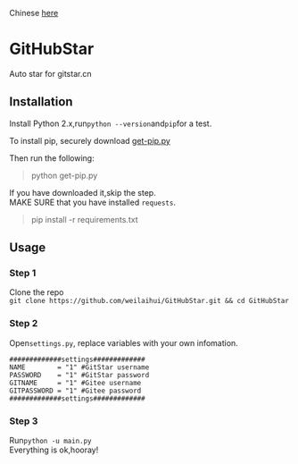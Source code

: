 Chinese [here](README_CN.md)
# GitHubStar
Auto star for gitstar.cn
## Installation
Install Python 2.x,run```python --version```and```pip```for a test.  

To install pip, securely download [get-pip.py](https://bootstrap.pypa.io/get-pip.py)

Then run the following:

> python get-pip.py

If you have downloaded it,skip the step.  
MAKE SURE that you have installed ```requests```.
> pip install -r requirements.txt

## Usage
### Step 1
Clone the repo  
```git clone https://github.com/weilaihui/GitHubStar.git && cd GitHubStar```

### Step 2
Open```settings.py```, replace variables with your own infomation.
```
#############settings#############
NAME		= "1" #GitStar username
PASSWORD	= "1" #GitStar password
GITNAME		= "1" #Gitee username
GITPASSWORD	= "1" #Gitee password
#############settings#############
```
### Step 3
Run```python -u main.py```  
Everything is ok,hooray!
